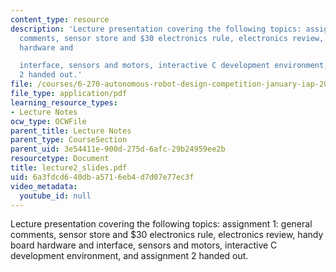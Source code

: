 ```yaml
---
content_type: resource
description: 'Lecture presentation covering the following topics: assignment 1: general
  comments, sensor store and $30 electronics rule, electronics review, handy board
  hardware and

  interface, sensors and motors, interactive C development environment, and assignment
  2 handed out.'
file: /courses/6-270-autonomous-robot-design-competition-january-iap-2005/6a3fdcd640dba5716eb4d7d07e77ec3f_lecture2_slides.pdf
file_type: application/pdf
learning_resource_types:
- Lecture Notes
ocw_type: OCWFile
parent_title: Lecture Notes
parent_type: CourseSection
parent_uid: 3e54411e-900d-275d-6afc-29b24959ee2b
resourcetype: Document
title: lecture2_slides.pdf
uid: 6a3fdcd6-40db-a571-6eb4-d7d07e77ec3f
video_metadata:
  youtube_id: null
---
```

Lecture presentation covering the following topics: assignment 1: general comments, sensor store and $30 electronics rule, electronics review, handy board hardware and
interface, sensors and motors, interactive C development environment, and assignment 2 handed out.

